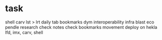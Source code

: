 # task
shell
carv
lst > lrt
daily tab
bookmarks
dym
interoperability infra
blast eco
pendle
research
check notes
check bookmarks
movement
deploy on hekla
lfd, imx, carv, shell

